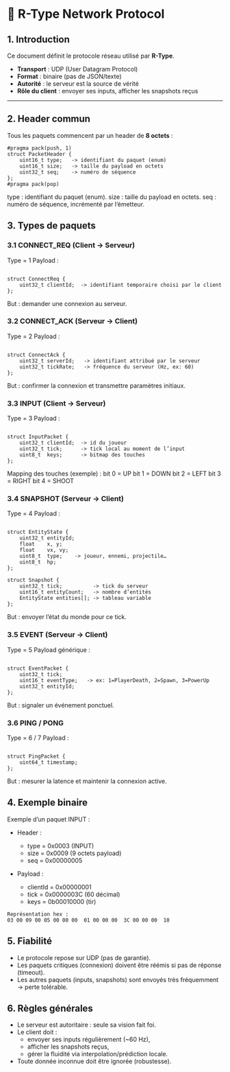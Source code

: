 # 📡 R-Type Network Protocol

## 1. Introduction

Ce document définit le protocole réseau utilisé par **R-Type**.  

- **Transport** : UDP (User Datagram Protocol)  
- **Format** : binaire (pas de JSON/texte)  
- **Autorité** : le serveur est la source de vérité  
- **Rôle du client** : envoyer ses inputs, afficher les snapshots reçus  

---

## 2. Header commun

Tous les paquets commencent par un header de **8 octets** :

```
#pragma pack(push, 1)
struct PacketHeader {
    uint16_t type;   -> identifiant du paquet (enum)
    uint16_t size;   -> taille du payload en octets
    uint32_t seq;    -> numéro de séquence
};
#pragma pack(pop)

```

type : identifiant du paquet (enum).
size : taille du payload en octets.
seq : numéro de séquence, incrémenté par l’émetteur.

## 3. Types de paquets

### 3.1 CONNECT_REQ (Client → Serveur)
Type = 1
Payload :

```

struct ConnectReq {
    uint32_t clientId;  -> identifiant temporaire choisi par le client
};
```

But : demander une connexion au serveur.

### 3.2 CONNECT_ACK (Serveur → Client)
Type = 2
Payload :
```

struct ConnectAck {
    uint32_t serverId;   -> identifiant attribué par le serveur
    uint32_t tickRate;   -> fréquence du serveur (Hz, ex: 60)
};
```

But : confirmer la connexion et transmettre paramètres initiaux.

### 3.3 INPUT (Client → Serveur)
Type = 3
Payload :
```

struct InputPacket {
    uint32_t clientId;  -> id du joueur
    uint32_t tick;      -> tick local au moment de l’input
    uint8_t  keys;      -> bitmap des touches
};
```

Mapping des touches (exemple) :
bit 0 = UP
bit 1 = DOWN
bit 2 = LEFT
bit 3 = RIGHT
bit 4 = SHOOT

### 3.4 SNAPSHOT (Serveur → Client)
Type = 4
Payload :
```

struct EntityState {
    uint32_t entityId;
    float    x, y;
    float    vx, vy;
    uint8_t  type;    -> joueur, ennemi, projectile…
    uint8_t  hp;
};

struct Snapshot {
    uint32_t tick;          -> tick du serveur
    uint16_t entityCount;   -> nombre d’entités
    EntityState entities[]; -> tableau variable
};
```

But : envoyer l’état du monde pour ce tick.

### 3.5 EVENT (Serveur → Client)
Type = 5
Payload générique :
```

struct EventPacket {
    uint32_t tick;
    uint16_t eventType;   -> ex: 1=PlayerDeath, 2=Spawn, 3=PowerUp
    uint32_t entityId;
};
```

But : signaler un événement ponctuel.

### 3.6 PING / PONG
Type = 6 / 7
Payload :
```

struct PingPacket {
    uint64_t timestamp;
};
```

But : mesurer la latence et maintenir la connexion active.

## 4. Exemple binaire
Exemple d’un paquet INPUT :
- Header :
    - type = 0x0003 (INPUT)
    - size = 0x0009 (9 octets payload)
    - seq = 0x00000005

- Payload :
    - clientId = 0x00000001
    - tick = 0x0000003C (60 décimal)
    - keys = 0b00010000 (tir)
```
Représentation hex :
03 00 09 00 05 00 00 00  01 00 00 00  3C 00 00 00  10
```

## 5. Fiabilité

- Le protocole repose sur UDP (pas de garantie).
- Les paquets critiques (connexion) doivent être réémis si pas de réponse (timeout).
- Les autres paquets (inputs, snapshots) sont envoyés très fréquemment → perte tolérable.

## 6. Règles générales

- Le serveur est autoritaire : seule sa vision fait foi.
- Le client doit :
    - envoyer ses inputs régulièrement (~60 Hz),
    - afficher les snapshots reçus,
    - gérer la fluidité via interpolation/prédiction locale.
- Toute donnée inconnue doit être ignorée (robustesse).